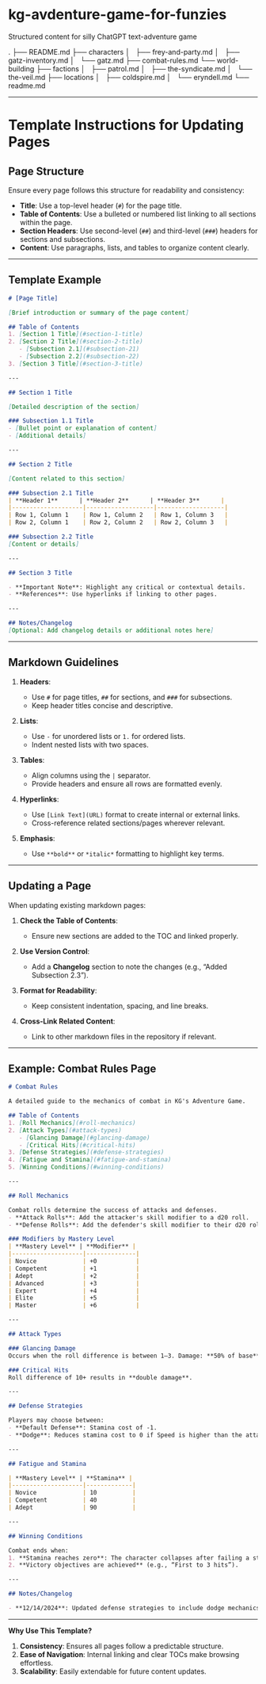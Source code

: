 # kg-avdenture-game-for-funzies
Structured content for silly ChatGPT text-adventure game

.
├── README.md
├── characters
│   ├── frey-and-party.md
│   ├── gatz-inventory.md
│   └── gatz.md
├── combat-rules.md
└── world-building
    ├── factions
    │   ├── patrol.md
    │   ├── the-syndicate.md
    │   └── the-veil.md
    ├── locations
    │   ├── coldspire.md
    │   └── eryndell.md
    └── readme.md


---

# Template Instructions for Updating Pages

## Page Structure
Ensure every page follows this structure for readability and consistency:
- **Title**: Use a top-level header (`#`) for the page title.
- **Table of Contents**: Use a bulleted or numbered list linking to all sections within the page.
- **Section Headers**: Use second-level (`##`) and third-level (`###`) headers for sections and subsections.
- **Content**: Use paragraphs, lists, and tables to organize content clearly.

---

## Template Example

```markdown
# [Page Title]

[Brief introduction or summary of the page content]

## Table of Contents
1. [Section 1 Title](#section-1-title)
2. [Section 2 Title](#section-2-title)
   - [Subsection 2.1](#subsection-21)
   - [Subsection 2.2](#subsection-22)
3. [Section 3 Title](#section-3-title)

---

## Section 1 Title

[Detailed description of the section]

### Subsection 1.1 Title
- [Bullet point or explanation of content]
- [Additional details]

---

## Section 2 Title

[Content related to this section]

### Subsection 2.1 Title
| **Header 1**      | **Header 2**      | **Header 3**      |
|--------------------|-------------------|-------------------|
| Row 1, Column 1    | Row 1, Column 2   | Row 1, Column 3   |
| Row 2, Column 1    | Row 2, Column 2   | Row 2, Column 3   |

### Subsection 2.2 Title
[Content or details]

---

## Section 3 Title

- **Important Note**: Highlight any critical or contextual details.
- **References**: Use hyperlinks if linking to other pages.

---

## Notes/Changelog
[Optional: Add changelog details or additional notes here]
```

---

## Markdown Guidelines

1. **Headers**:
   - Use `#` for page titles, `##` for sections, and `###` for subsections.
   - Keep header titles concise and descriptive.

2. **Lists**:
   - Use `-` for unordered lists or `1.` for ordered lists.
   - Indent nested lists with two spaces.

3. **Tables**:
   - Align columns using the `|` separator.
   - Provide headers and ensure all rows are formatted evenly.

4. **Hyperlinks**:
   - Use `[Link Text](URL)` format to create internal or external links.
   - Cross-reference related sections/pages wherever relevant.

5. **Emphasis**:
   - Use `**bold**` or `*italic*` formatting to highlight key terms.

---

## Updating a Page

When updating existing markdown pages:
1. **Check the Table of Contents**:
   - Ensure new sections are added to the TOC and linked properly.

2. **Use Version Control**:
   - Add a **Changelog** section to note the changes (e.g., “Added Subsection 2.3”).

3. **Format for Readability**:
   - Keep consistent indentation, spacing, and line breaks.

4. **Cross-Link Related Content**:
   - Link to other markdown files in the repository if relevant.

---

## Example: Combat Rules Page

```markdown
# Combat Rules

A detailed guide to the mechanics of combat in KG's Adventure Game.

## Table of Contents
1. [Roll Mechanics](#roll-mechanics)
2. [Attack Types](#attack-types)
   - [Glancing Damage](#glancing-damage)
   - [Critical Hits](#critical-hits)
3. [Defense Strategies](#defense-strategies)
4. [Fatigue and Stamina](#fatigue-and-stamina)
5. [Winning Conditions](#winning-conditions)

---

## Roll Mechanics

Combat rolls determine the success of attacks and defenses.
- **Attack Rolls**: Add the attacker's skill modifier to a d20 roll.
- **Defense Rolls**: Add the defender's skill modifier to their d20 roll.

### Modifiers by Mastery Level
| **Mastery Level** | **Modifier** |
|--------------------|--------------|
| Novice             | +0           |
| Competent          | +1           |
| Adept              | +2           |
| Advanced           | +3           |
| Expert             | +4           |
| Elite              | +5           |
| Master             | +6           |

---

## Attack Types

### Glancing Damage
Occurs when the roll difference is between 1–3. Damage: **50% of base**.

### Critical Hits
Roll difference of 10+ results in **double damage**.

---

## Defense Strategies

Players may choose between:
- **Default Defense**: Stamina cost of -1.
- **Dodge**: Reduces stamina cost to 0 if Speed is higher than the attacker's.

---

## Fatigue and Stamina

| **Mastery Level** | **Stamina** |
|--------------------|-------------|
| Novice             | 10          |
| Competent          | 40          |
| Adept              | 90          |

---

## Winning Conditions

Combat ends when:
1. **Stamina reaches zero**: The character collapses after failing a stability roll.
2. **Victory objectives are achieved** (e.g., “First to 3 hits”).

---

## Notes/Changelog

- **12/14/2024**: Updated defense strategies to include dodge mechanics.
```

---

**Why Use This Template?**
1. **Consistency**: Ensures all pages follow a predictable structure.
2. **Ease of Navigation**: Internal linking and clear TOCs make browsing effortless.
3. **Scalability**: Easily extendable for future content updates.
